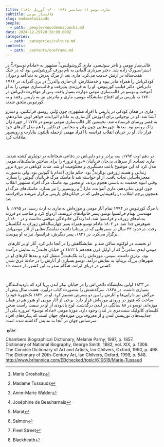 ```yaml
---
title: ماری توسو (۱ دسامبر ۱۷۶۱ - ۱۶ آوریل ۱۸۵۰)
subtitle: قالب‏‌ساز مومی
slug: madametussauds
people:
  - path: _people/sepodemoscowchi.md
date: 2024-12-29T20:30:00.000Z
categories:
  - path: _categories/culture.md
contents:
  - path: _contents/oneframe.md
---
```



قالب‏‌ساز مومی و تاجر سوئیسی، ماری گروشولتس،[^1] مشهور به «مادام توسو»،[^2] در استراسبورگ زاده شد. دختر سربازی آلمانی به‏ نام یوزف گروشولتس بود که در جنگ هفت‏‌ساله در ارتش خدمت می‌کرد. ماری بعد از مرگ پدرش به دنیا آمد و دوران کودکی‌اش را هم‏راه مادر بیوه و خدمتکارش، ان-مارى والدر،[^3] در برن گذراند. در ۱۷۶۶ دایی‌اش، دکتر فیلیپ کورتیوس، او را به فرزندی پذیرفت و قالب‏‌سازی مومی را به او آموخت و توسو در قالب‏‌سازی مومی مهارت بسیار یافت. پس از مهاجرت دایی‌اش در ۱۷۷۰ به پاریس برای افتتاح نمایشگاه مومی، ماری و مادرش نیز به پاریس رفتند و به کورتیوس ملحق شدند.

ماری در همان کودکی در پاریس با افراد مشهوری چون وُلتر، روسو، فرانکلین، و دیدرو آشنا شد. او در نوجوانی برای آموزش گل‌سازی به مادام الیزابت، خواهر لویی شانزدهم، به قصر ورسای فرستاده شد. نخستین کار قالب‏‌سازی مومی توسو در ۱۷۷۸ از چهرۀ ژان ژاک روسو بود. بعدها، چهره‏‌هایی چون ولتر و بنجامین فرنکلین را هم مدل کارهای خود قرار داد. او در جریان انقلاب فرانسه با افراد مهمی ازجمله ناپلئون بناپارت و روبسپیِر ملاقات کرد.

 

در دهم اوت ۱۷۹۲، سه برادر و دو دایی‌اش در دفاعی شجاعانه در توئیلری کشته شدند. ماری تعدادی از سرهای بی‌جان قربانیان «دورۀ ترور» را برای ساختن ماسک‌های مومی مدل کرد که این موضوع باعث دست‏گیری و محکومیت او شد. مدت کوتاهی در دورۀ ترور زندانی و هم‏بند ژوزفین بوئارنه[^4] بود. حکم ماری اعدام با گیوتین بود، ولی به‏‌صورت معجزه‌آسایی نجات یافت. از او خواسته شد تا ماسک مرگ قربانیان گیوتین را بسازد. وقتی انبوه جمعیت به باستی هجوم بردند، او مجبور بود ماسک مرگ افراد مشهور انقلاب چون لویی شانزدهم، ماری آنتوانت، مارا،[^5] و روبسپیر را نیز بسازد. ماسک‌های مرگ او هم‏چون پرچم انقلاب در راه‏پیمایی‌هایی که در خیابان‌های پاریس برگزار می‌شد برافراشته شد.

 با مرگ کورتیوس در ۱۷۹۴ تمام آثار مومی و موزه‌اش به ماری به ارث رسید. در ۱۷۹۵، با مهندسی به‏نام فرانسوا توسو، پسر خانواده‏ای ثروت‏مند، ازدواج کرد و صاحب دو فرزند به‏‌نام‌های ژوزف و فرانسوا شد، اما زندگی خانوادگی موفقی نداشت و در ۱۸۰۰ از شوهرش جدا شد. در ۱۸۰۲ مادام توسو هم‏راه پسر چهارساله‌اش ژوزف به انگلستان رفت. درحدود ۳۳ سال در سفرهایی که در بریتانیا داشت نمایشگاه‌هایی از آثار مومی‌اش برگزار می‌کرد. در ۱۸۲۱، پسر دیگرش، فرانسوا، نیز به او پیوست.

 
او نخست در لوکئوم ساکن شد و  نمایشگاهش را در آن‏جا دایر کرد. آثار او بر کارهای مومیِ لیدی سامِن،[^6] که از اوایل قرن هجدهم تا ۱۸۱۲ در خیابان فلیت[^7] به نمایش درآمده بود، برتری داشت. سپس، موزه‌اش را به بلک‌هیت[^8] منتقل کرد و بعدها کارهای او در شهرهای بزرگ بریتانیا به نمایش درآمد. توسو بسیاری از آثارش را در حادثۀ غرق شدنِ کشتی در دریای ایرلند، هنگام سفر به این کشور، از دست داد.

 

در ۱۸۳۳ اولین نمایشگاه دائمی‌اش را در خیابان بیکر لندن برپا کرد که بازدیدکنندگان بسیاری داشت. در ۱۸۳۸، سرگذشتش را به‌‏صورت کتاب درآورد. هشت سال پیش از مرگش نیز دارایی‌ها و آثارش را بین دو پسرش تقسیم کرد. او در ۱۸۴۲ تک‏‌چهرۀ خود را ساخت که هنوز در ورودی موزه‌اش قرار دارد. برخی از آثار مومی او هنوز هم در همان موزه‌اند. توسو در ۸۸ سالگی در لندن درگذشت. لوح یادبودی از او در سمت راست صحنِ کلیسای کاتولیک سنت‌مری در لندن وجود دارد. موزۀ مومی «مادام توسو» امروزه یکی از جذابیت‌های توریستی لندن و از معروف‌ترین موزه‌های جهان است که پیکره‌های افراد سرشناس جهان در آن‏جا به نمایش گذاشته شده است.


 **منابع:**

<p dir="ltr">
Chambers Biographical Dictionary, Melanie Parny, 1997, p. 1857.
    <br>
Dictionary of National Biography, George Smith, 1882, vol. XIX, p. 1306.
<br>
The Concise Dictionary of Art and Artists, lan Chilvers, Oxford, 1990, p. 498.
<br>
The Dictionary of 20th-Century Art, lan Chilvers, Oxford, 1999, p. 548.
<br>
    <a href="www.britannica.com/EBchecked/topic/610619/Marie-Tussaud">http://www.britannica.com/EBchecked/topic/610619/Marie-Tussaud</a>
</p>

 
[^1]: Marie Grosholtz
[^2]: Madame Tussauds
[^3]: Anne-Marie Walder
[^4]: Joséphine de Beauharnais
[^5]: Marat
[^6]: Salmon
[^7]: Fleet Street
[^8]: Blackheath

